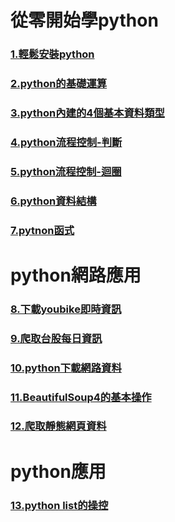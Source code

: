 # 從零開始學python
### [1.輕鬆安裝python](./1安裝python)

### [2.python的基礎運算](./2python基礎運算)

### [3.python內建的4個基本資料類型](./3.python內建的4個基本資料類型)

### [4.python流程控制-判斷](./4.python流程控制-判斷)

### [5.python流程控制-迴圈](./5python流程控制-迴圈)

### [6.python資料結構](./6python資料結構)

### [7.pytnon函式](./7python函式)

# python網路應用
### [8.下載youbike即時資訊](./8下載youbike即時資訊)

### [9.爬取台股每日資訊](./9爬取台股每日資訊)

### [10.python下載網路資料](./10python下載網路資料)

### [11.BeautifulSoup4的基本操作](./11BeautifulSoup4的基本操作)

### [12.爬取靜態網頁資料](./12爬取靜態網頁資料)

# python應用

### [13.python list的操控](./13python_list操控)
